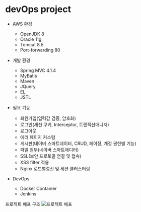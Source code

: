 # devOps project
* AWS 환경
    * OpenJDK 8
    * Oracle 11g
    * Tomcat 8.5
    * Port-forwarding 80

* 개발 환경
    * Spring MVC 4.1.4
    * MyBatis
    * Maven
    * JQuery
    * EL
    * JSTL

* 필요 기능
    * 회원가입(입력값 검증, 암호화)
    * 로그인(세션 쿠키, Interceptor, 트랜잭션매니저)
    * 로그아웃
    * 에러 페이지 커스텀
    * 게시판(네이버 스마트데이터, CRUD, 페이징, 계정 권한별 기능)
    * 파일 첨부(네이버 스마트에디터)
    * SSL(보안 프로토콜 연결 및 접속)
    * XSS filter 적용
    * Nginx 로드밸렁신 및 세션 클러스터링

* DevOps
    * Docker Container
    * Jenkins
    
프로젝트 배포 구조
![프로젝트 배포 ](https://user-images.githubusercontent.com/87016418/161780503-e4d51777-c169-42e6-9d80-a0c9c0905e2e.png)


